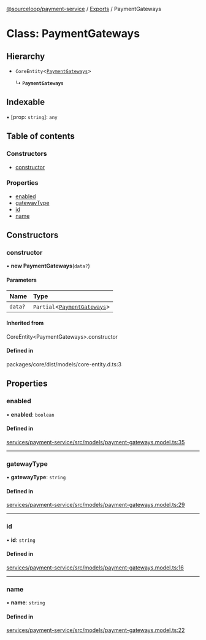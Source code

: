 [@sourceloop/payment-service](../README.md) / [Exports](../modules.md) / PaymentGateways

# Class: PaymentGateways

## Hierarchy

- `CoreEntity`<[`PaymentGateways`](PaymentGateways.md)\>

  ↳ **`PaymentGateways`**

## Indexable

▪ [prop: `string`]: `any`

## Table of contents

### Constructors

- [constructor](PaymentGateways.md#constructor)

### Properties

- [enabled](PaymentGateways.md#enabled)
- [gatewayType](PaymentGateways.md#gatewaytype)
- [id](PaymentGateways.md#id)
- [name](PaymentGateways.md#name)

## Constructors

### constructor

• **new PaymentGateways**(`data?`)

#### Parameters

| Name | Type |
| :------ | :------ |
| `data?` | `Partial`<[`PaymentGateways`](PaymentGateways.md)\> |

#### Inherited from

CoreEntity<PaymentGateways\>.constructor

#### Defined in

packages/core/dist/models/core-entity.d.ts:3

## Properties

### enabled

• **enabled**: `boolean`

#### Defined in

[services/payment-service/src/models/payment-gateways.model.ts:35](https://github.com/sourcefuse/loopback4-microservice-catalog/blob/d35fdb3f0/services/payment-service/src/models/payment-gateways.model.ts#L35)

___

### gatewayType

• **gatewayType**: `string`

#### Defined in

[services/payment-service/src/models/payment-gateways.model.ts:29](https://github.com/sourcefuse/loopback4-microservice-catalog/blob/d35fdb3f0/services/payment-service/src/models/payment-gateways.model.ts#L29)

___

### id

• **id**: `string`

#### Defined in

[services/payment-service/src/models/payment-gateways.model.ts:16](https://github.com/sourcefuse/loopback4-microservice-catalog/blob/d35fdb3f0/services/payment-service/src/models/payment-gateways.model.ts#L16)

___

### name

• **name**: `string`

#### Defined in

[services/payment-service/src/models/payment-gateways.model.ts:22](https://github.com/sourcefuse/loopback4-microservice-catalog/blob/d35fdb3f0/services/payment-service/src/models/payment-gateways.model.ts#L22)
